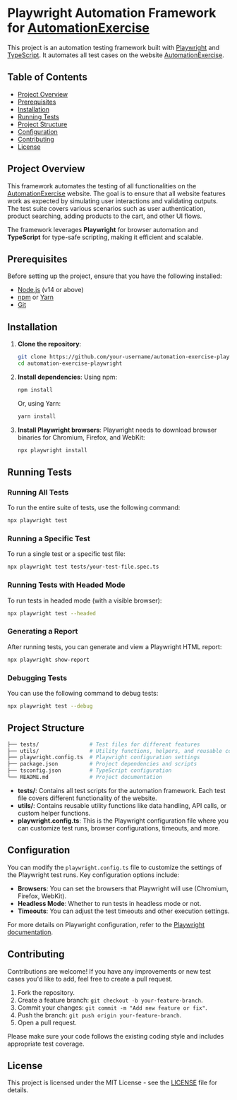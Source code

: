 # Playwright Automation Framework for [AutomationExercise](https://automationexercise.com/)

This project is an automation testing framework built with [Playwright](https://playwright.dev/) and [TypeScript](https://www.typescriptlang.org/). It automates all test cases on the website [AutomationExercise](https://automationexercise.com/).

## Table of Contents

- [Project Overview](#project-overview)
- [Prerequisites](#prerequisites)
- [Installation](#installation)
- [Running Tests](#running-tests)
- [Project Structure](#project-structure)
- [Configuration](#configuration)
- [Contributing](#contributing)
- [License](#license)

## Project Overview

This framework automates the testing of all functionalities on the [AutomationExercise](https://automationexercise.com/) website. The goal is to ensure that all website features work as expected by simulating user interactions and validating outputs. The test suite covers various scenarios such as user authentication, product searching, adding products to the cart, and other UI flows.

The framework leverages **Playwright** for browser automation and **TypeScript** for type-safe scripting, making it efficient and scalable.

## Prerequisites

Before setting up the project, ensure that you have the following installed:

- [Node.js](https://nodejs.org/en/download/) (v14 or above)
- [npm](https://www.npmjs.com/) or [Yarn](https://yarnpkg.com/)
- [Git](https://git-scm.com/)

## Installation

1. **Clone the repository**:

   ```bash
   git clone https://github.com/your-username/automation-exercise-playwright.git
   cd automation-exercise-playwright
   ```

2. **Install dependencies**:
   Using npm:

   ```bash
   npm install
   ```

   Or, using Yarn:

   ```bash
   yarn install
   ```

3. **Install Playwright browsers**:
   Playwright needs to download browser binaries for Chromium, Firefox, and WebKit:
   ```bash
   npx playwright install
   ```

## Running Tests

### Running All Tests

To run the entire suite of tests, use the following command:

```bash
npx playwright test
```

### Running a Specific Test

To run a single test or a specific test file:

```bash
npx playwright test tests/your-test-file.spec.ts
```

### Running Tests with Headed Mode

To run tests in headed mode (with a visible browser):

```bash
npx playwright test --headed
```

### Generating a Report

After running tests, you can generate and view a Playwright HTML report:

```bash
npx playwright show-report
```

### Debugging Tests

You can use the following command to debug tests:

```bash
npx playwright test --debug
```

## Project Structure

```bash
├── tests/                # Test files for different features
├── utils/                # Utility functions, helpers, and reusable code
├── playwright.config.ts  # Playwright configuration settings
├── package.json          # Project dependencies and scripts
├── tsconfig.json         # TypeScript configuration
└── README.md             # Project documentation
```

- **tests/**: Contains all test scripts for the automation framework. Each test file covers different functionality of the website.
- **utils/**: Contains reusable utility functions like data handling, API calls, or custom helper functions.
- **playwright.config.ts**: This is the Playwright configuration file where you can customize test runs, browser configurations, timeouts, and more.

## Configuration

You can modify the `playwright.config.ts` file to customize the settings of the Playwright test runs. Key configuration options include:

- **Browsers**: You can set the browsers that Playwright will use (Chromium, Firefox, WebKit).
- **Headless Mode**: Whether to run tests in headless mode or not.
- **Timeouts**: You can adjust the test timeouts and other execution settings.

For more details on Playwright configuration, refer to the [Playwright documentation](https://playwright.dev/docs/test-configuration).

## Contributing

Contributions are welcome! If you have any improvements or new test cases you'd like to add, feel free to create a pull request.

1. Fork the repository.
2. Create a feature branch: `git checkout -b your-feature-branch`.
3. Commit your changes: `git commit -m "Add new feature or fix"`.
4. Push the branch: `git push origin your-feature-branch`.
5. Open a pull request.

Please make sure your code follows the existing coding style and includes appropriate test coverage.

## License

This project is licensed under the MIT License - see the [LICENSE](LICENSE) file for details.
